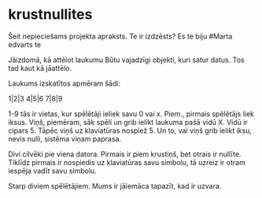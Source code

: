 # krustnullites
Šeit nepieciešams projekta apraksts.
Te ir izdzēsts?
Es te biju #Marta
edvarts te

Jāizdomā, kā attēlot laukumu 
Būtu vajadzīgi objekti, kuri satur datus. Tos tad kaut kā jāattēlo. 

Laukums izskatītos apmēram šādi:

1|2|3
4|5|6
7|8|9
  
  1-9 tās ir vietas, kur spēlētāji ieliek savu 0 vai x. 
  Piem., pirmais spēlētājs liek iksus. Viņš, piemēram, sāk spēli un grib ielikt laukuma pašā vidū X. Vidū ir cipars 5. Tāpēc viņš uz klaviatūras nospiež 5. Un to, vai viņš grib ielikt iksu, nevis nulli, sistēma viņam paprasa. 
                             


Divi cilvēki pie viena datora. Pirmais ir piem krustiņš, bet otrais ir nullīte. Tiklīdz pirmais ir nospiedis uz klaviatūras savu simbolu, tā uzreiz ir otram iespēja vadīt savu simbolu. 


Starp diviem spēlētājiem. Mums ir jāiemāca tapazīt, kad ir uzvara.

